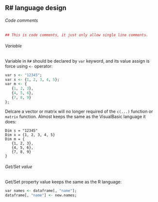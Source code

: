 ## R# language design

###### Code comments

```R
## This is code comments, it just only allow single line comments.
```

###### Variable

Variable in ``R#`` should be declared by ``var`` keyword, and its value assign is force using ``<-`` operator:

```R
var s <- "12345";
var x <- {1, 2, 3, 4, 5};
var m <- {
   {1, 2, 3}, 
   {4, 5, 6}, 
   {7, 8, 9}
};
```

Delcare a vector or matrix will no longer required of the ``c(...)`` function or ``matrix`` function. Almost keeps the same as the VisualBasic language it does:

```vbnet
Dim s = "12345"
Dim x = {1, 2, 3, 4, 5}
Dim m = {
   {1, 2, 3}, 
   {4, 5, 6}, 
   {7, 8, 9}
}
```

###### Get/Set value

Get/Set property value keeps the same as the R language: 

```R
var names <- dataframe[, "name"];
dataframe[, "name"] <- new.names;
```
